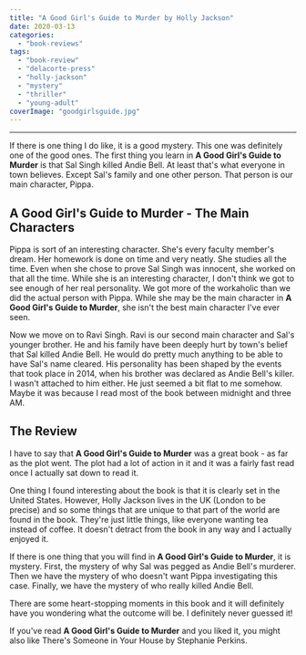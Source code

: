 ```yaml
---
title: "A Good Girl's Guide to Murder by Holly Jackson"
date: 2020-03-13
categories: 
  - "book-reviews"
tags: 
  - "book-review"
  - "delacorte-press"
  - "holly-jackson"
  - "mystery"
  - "thriller"
  - "young-adult"
coverImage: "goodgirlsguide.jpg"
---
```


* * *

If there is one thing I do like, it is a good mystery. This one was definitely one of the good ones. The first thing you learn in **A Good Girl's Guide to Murder** is that Sal Singh killed Andie Bell. At least that's what everyone in town believes. Except Sal's family and one other person. That person is our main character, Pippa.

## A Good Girl's Guide to Murder - The Main Characters

Pippa is sort of an interesting character. She's every faculty member's dream. Her homework is done on time and very neatly. She studies all the time. Even when she chose to prove Sal Singh was innocent, she worked on that all the time. While she is an interesting character, I don't think we got to see enough of her real personality. We got more of the workaholic than we did the actual person with Pippa. While she may be the main character in **A Good Girl's Guide to Murder**, she isn't the best main character I've ever seen.

Now we move on to Ravi Singh. Ravi is our second main character and Sal's younger brother. He and his family have been deeply hurt by town's belief that Sal killed Andie Bell. He would do pretty much anything to be able to have Sal's name cleared. His personality has been shaped by the events that took place in 2014, when his brother was declared as Andie Bell's killer. I wasn't attached to him either. He just seemed a bit flat to me somehow. Maybe it was because I read most of the book between midnight and three AM.

## The Review

I have to say that **A Good Girl's Guide to Murder** was a great book - as far as the plot went. The plot had a lot of action in it and it was a fairly fast read once I actually sat down to read it.

One thing I found interesting about the book is that it is clearly set in the United States. However, Holly Jackson lives in the UK (London to be precise) and so some things that are unique to that part of the world are found in the book. They're just little things, like everyone wanting tea instead of coffee. It doesn't detract from the book in any way and I actually enjoyed it.

If there is one thing that you will find in **A Good Girl's Guide to Murder**, it is mystery. First, the mystery of why Sal was pegged as Andie Bell's murderer. Then we have the mystery of who doesn't want Pippa investigating this case. Finally, we have the mystery of who really killed Andie Bell.

There are some heart-stopping moments in this book and it will definitely have you wondering what the outcome will be. I definitely never guessed it!

If you've read **A Good Girl's Guide to Murder** and you liked it, you might also like There's Someone in Your House by Stephanie Perkins.
